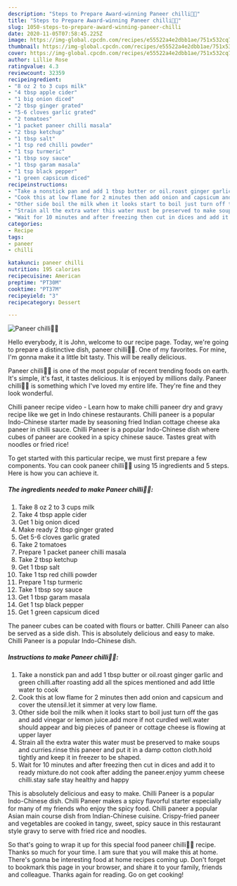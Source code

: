 ```yaml
---
description: "Steps to Prepare Award-winning Paneer chilli🌹😋"
title: "Steps to Prepare Award-winning Paneer chilli🌹😋"
slug: 1050-steps-to-prepare-award-winning-paneer-chilli
date: 2020-11-05T07:58:45.225Z
image: https://img-global.cpcdn.com/recipes/e55522a4e2dbb1ae/751x532cq70/paneer-chilli🌹😋-recipe-main-photo.jpg
thumbnail: https://img-global.cpcdn.com/recipes/e55522a4e2dbb1ae/751x532cq70/paneer-chilli🌹😋-recipe-main-photo.jpg
cover: https://img-global.cpcdn.com/recipes/e55522a4e2dbb1ae/751x532cq70/paneer-chilli🌹😋-recipe-main-photo.jpg
author: Lillie Rose
ratingvalue: 4.3
reviewcount: 32359
recipeingredient:
- "8 oz 2 to 3 cups milk"
- "4 tbsp apple cider"
- "1 big onion diced"
- "2 tbsp ginger grated"
- "5-6 cloves garlic grated"
- "2 tomatoes"
- "1 packet paneer chilli masala"
- "2 tbsp ketchup"
- "1 tbsp salt"
- "1 tsp red chilli powder"
- "1 tsp turmeric"
- "1 tbsp soy sauce"
- "1 tbsp garam masala"
- "1 tsp black pepper"
- "1 green capsicum diced"
recipeinstructions:
- "Take a nonstick pan and add 1 tbsp butter or oil.roast ginger garlic and green chilli.after roasting add all the spices mentioned and add little water to cook"
- "Cook this at low flame for 2 minutes then add onion and capsicum and cover the utensil.let it simmer at very low flame."
- "Other side boil the milk when it looks start to boil just turn off the gas and add vinegar or lemon juice.add more if not curdled well.water should appear and big pieces of paneer or cottage cheese is flowing at upper layer"
- "Strain all the extra water this water must be preserved to make soups and curries.rinse this paneer and put it in a damp cotton cloth.hold tightly and keep it in freezer to be shaped."
- "Wait for 10 minutes and after freezing then cut in dices and add it to ready mixture.do not cook after adding the paneer.enjoy yumm cheese chilli.stay safe stay healthy and happy"
categories:
- Recipe
tags:
- paneer
- chilli

katakunci: paneer chilli 
nutrition: 195 calories
recipecuisine: American
preptime: "PT30M"
cooktime: "PT37M"
recipeyield: "3"
recipecategory: Dessert

---
```



![Paneer chilli🌹😋](https://img-global.cpcdn.com/recipes/e55522a4e2dbb1ae/751x532cq70/paneer-chilli🌹😋-recipe-main-photo.jpg)

Hello everybody, it is John, welcome to our recipe page. Today, we're going to prepare a distinctive dish, paneer chilli🌹😋. One of my favorites. For mine, I'm gonna make it a little bit tasty. This will be really delicious.

Paneer chilli🌹😋 is one of the most popular of recent trending foods on earth. It's simple, it's fast, it tastes delicious. It is enjoyed by millions daily. Paneer chilli🌹😋 is something which I've loved my entire life. They're fine and they look wonderful.

Chilli paneer recipe video - Learn how to make chilli paneer dry and gravy recipe like we get in Indo chinese restaurants. Chilli paneer is a popular Indo-Chinese starter made by seasoning fried Indian cottage cheese aka paneer in chilli sauce. Chilli Paneer is a popular Indo-Chinese dish where cubes of paneer are cooked in a spicy chinese sauce. Tastes great with noodles or fried rice!


To get started with this particular recipe, we must first prepare a few components. You can cook paneer chilli🌹😋 using 15 ingredients and 5 steps. Here is how you can achieve it.

<!--inarticleads1-->

##### The ingredients needed to make Paneer chilli🌹😋:

1. Take 8 oz 2 to 3 cups milk
1. Take 4 tbsp apple cider
1. Get 1 big onion diced
1. Make ready 2 tbsp ginger grated
1. Get 5-6 cloves garlic grated
1. Take 2 tomatoes
1. Prepare 1 packet paneer chilli masala
1. Take 2 tbsp ketchup
1. Get 1 tbsp salt
1. Take 1 tsp red chilli powder
1. Prepare 1 tsp turmeric
1. Take 1 tbsp soy sauce
1. Get 1 tbsp garam masala
1. Get 1 tsp black pepper
1. Get 1 green capsicum diced


The paneer cubes can be coated with flours or batter. Chilli Paneer can also be served as a side dish. This is absolutely delicious and easy to make. Chilli Paneer is a popular Indo-Chinese dish. 

<!--inarticleads2-->

##### Instructions to make Paneer chilli🌹😋:

1. Take a nonstick pan and add 1 tbsp butter or oil.roast ginger garlic and green chilli.after roasting add all the spices mentioned and add little water to cook
1. Cook this at low flame for 2 minutes then add onion and capsicum and cover the utensil.let it simmer at very low flame.
1. Other side boil the milk when it looks start to boil just turn off the gas and add vinegar or lemon juice.add more if not curdled well.water should appear and big pieces of paneer or cottage cheese is flowing at upper layer
1. Strain all the extra water this water must be preserved to make soups and curries.rinse this paneer and put it in a damp cotton cloth.hold tightly and keep it in freezer to be shaped.
1. Wait for 10 minutes and after freezing then cut in dices and add it to ready mixture.do not cook after adding the paneer.enjoy yumm cheese chilli.stay safe stay healthy and happy


This is absolutely delicious and easy to make. Chilli Paneer is a popular Indo-Chinese dish. Chilli Paneer makes a spicy flavorful starter especially for many of my friends who enjoy the spicy food. Chilli paneer a popular Asian main course dish from Indian-Chinese cuisine. Crispy-fried paneer and vegetables are cooked in tangy, sweet, spicy sauce in this restaurant style gravy to serve with fried rice and noodles. 

So that's going to wrap it up for this special food paneer chilli🌹😋 recipe. Thanks so much for your time. I am sure that you will make this at home. There's gonna be interesting food at home recipes coming up. Don't forget to bookmark this page in your browser, and share it to your family, friends and colleague. Thanks again for reading. Go on get cooking!
